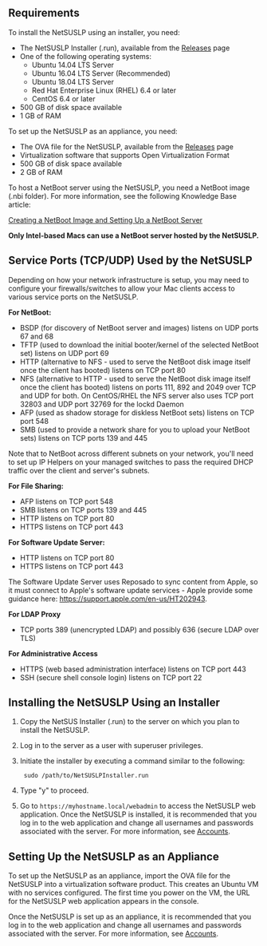 ## Requirements

To install the NetSUSLP using an installer, you need:

* The NetSUSLP Installer (.run), available from the [Releases](https://github.com/jamf/NetSUS/releases) page
* One of the following operating systems:
	* Ubuntu 14.04 LTS Server
	* Ubuntu 16.04 LTS Server (Recommended)
	* Ubuntu 18.04 LTS Server
	* Red Hat Enterprise Linux (RHEL) 6.4 or later
	* CentOS 6.4 or later
* 500 GB of disk space available 
* 1 GB of RAM

To set up the NetSUSLP as an appliance, you need:

* The OVA file for the NetSUSLP, available from the [Releases](https://github.com/jamf/NetSUS/releases) page
* Virtualization software that supports Open Virtualization Format 
* 500 GB of disk space available
* 2 GB of RAM

To host a NetBoot server using the NetSUSLP, you need a NetBoot image (.nbi folder). For more information, see the following Knowledge Base article:

[Creating a NetBoot Image and Setting Up a NetBoot Server](https://www.jamf.com/jamf-nation/articles/307/creating-a-netboot-image-and-setting-up-a-netboot-server)

**Only Intel-based Macs can use a NetBoot server hosted by the NetSUSLP.**

## Service Ports (TCP/UDP) Used by the NetSUSLP

Depending on how your network infrastructure is setup, you may need to configure your firewalls/switches to allow your Mac clients access to various service ports on the NetSUSLP.

**For NetBoot:**

* BSDP (for discovery of NetBoot server and images) listens on UDP ports 67 and 68
* TFTP (used to download the initial booter/kernel of the selected NetBoot set) listens on UDP port 69
* HTTP (alternative to NFS - used to serve the NetBoot disk image itself once the client has booted) listens on TCP port 80
* NFS (alternative to HTTP - used to serve the NetBoot disk image itself once the client has booted) listens on ports 111, 892 and 2049 over TCP and UDP for both. On CentOS/RHEL the NFS server also uses TCP port 32803 and UDP port 32769 for the lockd Daemon
* AFP (used as shadow storage for diskless NetBoot sets) listens on TCP port 548
* SMB (used to provide a network share for you to upload your NetBoot sets) listens on TCP ports 139 and 445

Note that to NetBoot across different subnets on your network, you'll need to set up IP Helpers on your managed switches to pass the required DHCP traffic over the client and server's subnets.

**For File Sharing:**

* AFP listens on TCP port 548
* SMB listens on TCP ports 139 and 445
* HTTP listens on TCP port 80
* HTTPS listens on TCP port 443

**For Software Update Server:**

* HTTP listens on TCP port 80
* HTTPS listens on TCP port 443

The Software Update Server uses Reposado to sync content from Apple, so it must connect to Apple's software update services - Apple provide some guidance here: https://support.apple.com/en-us/HT202943.

**For LDAP Proxy**

* TCP ports 389 (unencrypted LDAP) and possibly 636 (secure LDAP over TLS)

**For Administrative Access**

* HTTPS (web based administration interface) listens on TCP port 443
* SSH (secure shell console login) listens on TCP port 22

## Installing the NetSUSLP Using an Installer
1. Copy the NetSUS Installer (.run) to the server on which you plan to install the NetSUSLP.

2. Log in to the server as a user with superuser privileges.

3. Initiate the installer by executing a command similar to the following:

		sudo /path/to/NetSUSLPInstaller.run
	
4. Type "y" to proceed.

5. Go to `https://myhostname.local/webadmin` to access the NetSUSLP web application. Once the NetSUSLP is installed, it is recommended that you log in to the web application and change all usernames and passwords associated with the server. For more information, see [Accounts](accounts.md).

## Setting Up the NetSUSLP as an Appliance
To set up the NetSUSLP as an appliance, import the OVA file for the NetSUSLP into a virtualization software product. This creates an Ubuntu VM with no services configured. The first time you power on the VM, the URL for the NetSUSLP web application appears in the console.

Once the NetSUSLP is set up as an appliance, it is recommended that you log in to the web application and change all usernames and passwords associated with the server. For more information, see [Accounts](accounts.md).
